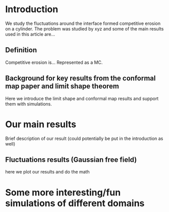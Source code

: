 # Introduction
We study the fluctuations around the interface formed competitive erosion on a cylinder.
The problem was studied by xyz and some of the main results used in this article are...

## Definition  
Competitive erosion is... Represented as a MC.

## Background for key results from the conformal map paper and limit shape theorem
Here we introduce the limit shape and conformal map results and support them with simulations.

# Our main results
Brief description of our result (could potentially be put in the introduction as well)
## Fluctuations results (Gaussian free field)
here we plot our results and do the math

#  Some more interesting/fun simulations of different domains
